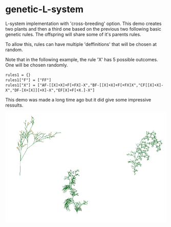 # genetic-L-system
L-system implementation with 'cross-breeding' option. This demo creates two plants and then a third one based on the previous two following basic genetic rules. The offspring will share some of it's parents rules. 

To allow this, rules can have multiple 'deffinitions' that will be chosen at random. 

Note that in the following example, the rule 'X' has 5 possible outcomes. One will be chosen randomly.

```
rules1 = {}
rules1["F"] = ["FF"]
rules1["X"] = ["AF-[[X]+X]+F[+FX]-X","BF-[[X]+X]+F[+FX]X","CF[[X]+X]-X","DF-[X+[X]][+X]-X","EF[X]+F[+X.]-X"]
```

This demo was made a long time ago but it did give some impressive ressults.

![example](https://github.com/AlvarezIglesias/genetic-L-system/blob/main/example.png)
